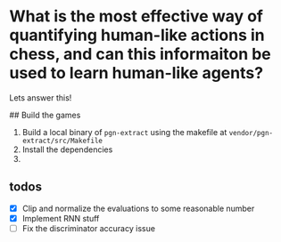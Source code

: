 # What is the most effective way of quantifying human-like actions in chess, and can this informaiton be used to learn human-like agents?

Lets answer this!

## Build the games

1. Build a local binary of `pgn-extract` using the makefile at `vendor/pgn-extract/src/Makefile`
2. Install the dependencies
3. 

## todos

- [x] Clip and normalize the evaluations to some reasonable number
- [x] Implement RNN stuff
- [ ] Fix the discriminator accuracy issue